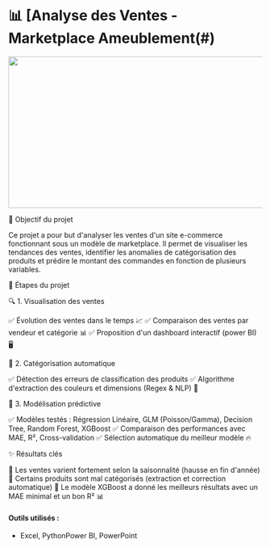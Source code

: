 # 📊 [Analyse des Ventes - Marketplace Ameublement(#)

<p align="center">
  <img src="https://www.bedeo.fr/wp-content/uploads/2024/03/tof-ecommerce.jpg" width="1000" height="300" />
</p>

🚀 Objectif du projet

Ce projet a pour but d'analyser les ventes d'un site e-commerce fonctionnant sous un modèle de marketplace. Il permet de visualiser les tendances des ventes, identifier les anomalies de catégorisation des produits et prédire le montant des commandes en fonction de plusieurs variables.

📌 Étapes du projet

🔍 1. Visualisation des ventes

✅ Évolution des ventes dans le temps 📈
✅ Comparaison des ventes par vendeur et catégorie 📊
✅ Proposition d'un dashboard interactif  (power BI) 🖥️

🤖 2. Catégorisation automatique

✅ Détection des erreurs de classification des produits
✅ Algorithme d'extraction des couleurs et dimensions (Regex & NLP) 🎨

🔢 3. Modélisation prédictive

✅ Modèles testés : Régression Linéaire, GLM (Poisson/Gamma), Decision Tree, Random Forest, XGBoost
✅ Comparaison des performances avec MAE, R², Cross-validation
✅ Sélection automatique du meilleur modèle 🔥

✨ Résultats clés

📍 Les ventes varient fortement selon la saisonnalité (hausse en fin d'année)
📍 Certains produits sont mal catégorisés (extraction et correction automatique)
📍 Le modèle XGBoost a donné les meilleurs résultats avec un MAE minimal et un bon R² 📊


#### Outils utilisés :
- Excel, PythonPower BI, PowerPoint
